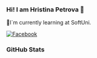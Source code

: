 ### Hi! I am Hristina Petrova 👋
🏫I`m currently learning at SoftUni.

[![Facebook](https://img.shields.io/badge/-Facebook-00B2FF?style=flat-square&logo=Facebook&logoColor=white)](https://www.facebook.com/hristina.pencheva.54)

### GitHub Stats
